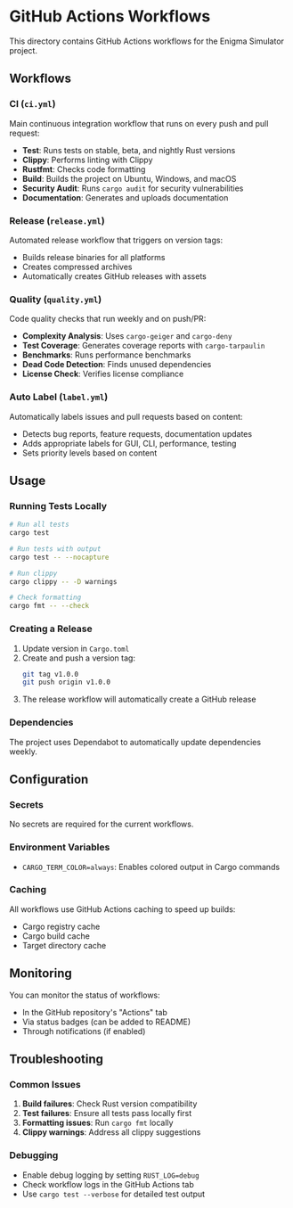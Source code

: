# GitHub Actions Workflows

This directory contains GitHub Actions workflows for the Enigma Simulator project.

## Workflows

### CI (`ci.yml`)
Main continuous integration workflow that runs on every push and pull request:

- **Test**: Runs tests on stable, beta, and nightly Rust versions
- **Clippy**: Performs linting with Clippy
- **Rustfmt**: Checks code formatting
- **Build**: Builds the project on Ubuntu, Windows, and macOS
- **Security Audit**: Runs `cargo audit` for security vulnerabilities
- **Documentation**: Generates and uploads documentation

### Release (`release.yml`)
Automated release workflow that triggers on version tags:

- Builds release binaries for all platforms
- Creates compressed archives
- Automatically creates GitHub releases with assets

### Quality (`quality.yml`)
Code quality checks that run weekly and on push/PR:

- **Complexity Analysis**: Uses `cargo-geiger` and `cargo-deny`
- **Test Coverage**: Generates coverage reports with `cargo-tarpaulin`
- **Benchmarks**: Runs performance benchmarks
- **Dead Code Detection**: Finds unused dependencies
- **License Check**: Verifies license compliance

### Auto Label (`label.yml`)
Automatically labels issues and pull requests based on content:

- Detects bug reports, feature requests, documentation updates
- Adds appropriate labels for GUI, CLI, performance, testing
- Sets priority levels based on content

## Usage

### Running Tests Locally
```bash
# Run all tests
cargo test

# Run tests with output
cargo test -- --nocapture

# Run clippy
cargo clippy -- -D warnings

# Check formatting
cargo fmt -- --check
```

### Creating a Release
1. Update version in `Cargo.toml`
2. Create and push a version tag:
   ```bash
   git tag v1.0.0
   git push origin v1.0.0
   ```
3. The release workflow will automatically create a GitHub release

### Dependencies
The project uses Dependabot to automatically update dependencies weekly.

## Configuration

### Secrets
No secrets are required for the current workflows.

### Environment Variables
- `CARGO_TERM_COLOR=always`: Enables colored output in Cargo commands

### Caching
All workflows use GitHub Actions caching to speed up builds:
- Cargo registry cache
- Cargo build cache
- Target directory cache

## Monitoring

You can monitor the status of workflows:
- In the GitHub repository's "Actions" tab
- Via status badges (can be added to README)
- Through notifications (if enabled)

## Troubleshooting

### Common Issues
1. **Build failures**: Check Rust version compatibility
2. **Test failures**: Ensure all tests pass locally first
3. **Formatting issues**: Run `cargo fmt` locally
4. **Clippy warnings**: Address all clippy suggestions

### Debugging
- Enable debug logging by setting `RUST_LOG=debug`
- Check workflow logs in the GitHub Actions tab
- Use `cargo test --verbose` for detailed test output

